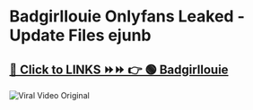 
 # Badgirllouie Onlyfans Leaked - Update Files ejunb

## <h2><a href="https://clipsfans.com/Badgirllouie&ref=git">🔗 Click to LINKS ⏩⏩ 👉 🟢 Badgirllouie </a></h2>

<a href="https://clipsfans.com/Badgirllouie&ref=git" rel="nofollow" data-target="animated-image.originalLink"><img src="https://i.ibb.co.com/xMMVF88/686577567.gif" alt="Viral Video Original" style="max-width: 100%; display: inline-block;" data-target="animated-image.originalImage"></a>


